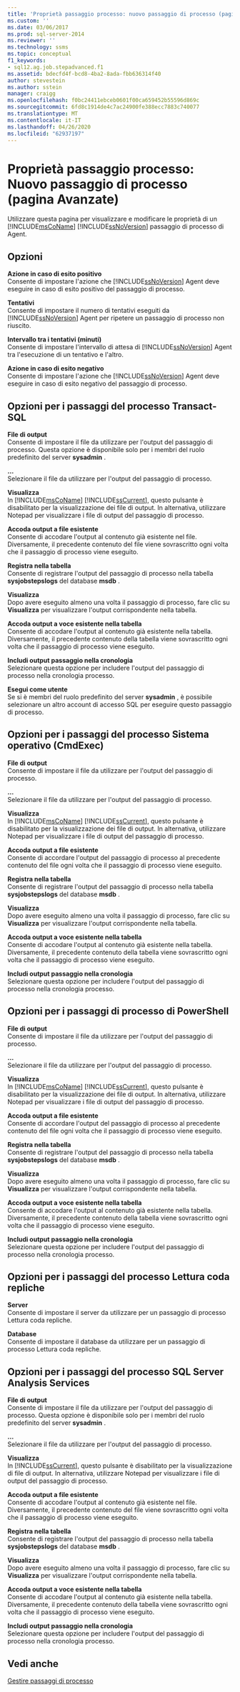 ```yaml
---
title: 'Proprietà passaggio processo: nuovo passaggio di processo (pagina Avanzate) | Microsoft Docs'
ms.custom: ''
ms.date: 03/06/2017
ms.prod: sql-server-2014
ms.reviewer: ''
ms.technology: ssms
ms.topic: conceptual
f1_keywords:
- sql12.ag.job.stepadvanced.f1
ms.assetid: bdecfd4f-bcd8-4ba2-8ada-fbb636314f40
author: stevestein
ms.author: sstein
manager: craigg
ms.openlocfilehash: f0bc24411ebceb0601f00ca659452b55596d869c
ms.sourcegitcommit: 6fd8c1914de4c7ac24900fe388ecc7883c740077
ms.translationtype: MT
ms.contentlocale: it-IT
ms.lasthandoff: 04/26/2020
ms.locfileid: "62937197"
---
```

# <a name="job-step-properties-new-job-step-advanced-page"></a>Proprietà passaggio processo: Nuovo passaggio di processo (pagina Avanzate)
  Utilizzare questa pagina per visualizzare e modificare le proprietà di un [!INCLUDE[msCoName](../../includes/msconame-md.md)] [!INCLUDE[ssNoVersion](../../includes/ssnoversion-md.md)] passaggio di processo di Agent.  
  
## <a name="options"></a>Opzioni  
 **Azione in caso di esito positivo**  
 Consente di impostare l'azione che [!INCLUDE[ssNoVersion](../../includes/ssnoversion-md.md)] Agent deve eseguire in caso di esito positivo del passaggio di processo.  
  
 **Tentativi**  
 Consente di impostare il numero di tentativi eseguiti da [!INCLUDE[ssNoVersion](../../includes/ssnoversion-md.md)] Agent per ripetere un passaggio di processo non riuscito.  
  
 **Intervallo tra i tentativi (minuti)**  
 Consente di impostare l'intervallo di attesa di [!INCLUDE[ssNoVersion](../../includes/ssnoversion-md.md)] Agent tra l'esecuzione di un tentativo e l'altro.  
  
 **Azione in caso di esito negativo**  
 Consente di impostare l'azione che [!INCLUDE[ssNoVersion](../../includes/ssnoversion-md.md)] Agent deve eseguire in caso di esito negativo del passaggio di processo.  
  
## <a name="options-for-transact-sql-job-steps"></a>Opzioni per i passaggi del processo Transact-SQL  
 **File di output**  
 Consente di impostare il file da utilizzare per l'output del passaggio di processo. Questa opzione è disponibile solo per i membri del ruolo predefinito del server **sysadmin** .  
  
 **...**  
 Selezionare il file da utilizzare per l'output del passaggio di processo.  
  
 **Visualizza**  
 In [!INCLUDE[msCoName](../../includes/msconame-md.md)] [!INCLUDE[ssCurrent](../../includes/sscurrent-md.md)], questo pulsante è disabilitato per la visualizzazione dei file di output. In alternativa, utilizzare Notepad per visualizzare i file di output del passaggio di processo.  
  
 **Accoda output a file esistente**  
 Consente di accodare l'output al contenuto già esistente nel file. Diversamente, il precedente contenuto del file viene sovrascritto ogni volta che il passaggio di processo viene eseguito.  
  
 **Registra nella tabella**  
 Consente di registrare l'output del passaggio di processo nella tabella **sysjobstepslogs** del database **msdb** .  
  
 **Visualizza**  
 Dopo avere eseguito almeno una volta il passaggio di processo, fare clic su **Visualizza** per visualizzare l'output corrispondente nella tabella.  
  
 **Accoda output a voce esistente nella tabella**  
 Consente di accodare l'output al contenuto già esistente nella tabella. Diversamente, il precedente contenuto della tabella viene sovrascritto ogni volta che il passaggio di processo viene eseguito.  
  
 **Includi output passaggio nella cronologia**  
 Selezionare questa opzione per includere l'output del passaggio di processo nella cronologia processo.  
  
 **Esegui come utente**  
 Se si è membri del ruolo predefinito del server **sysadmin** , è possibile selezionare un altro account di accesso SQL per eseguire questo passaggio di processo.  
  
## <a name="options-for-operating-system-cmdexec-job-steps"></a>Opzioni per i passaggi del processo Sistema operativo (CmdExec)  
 **File di output**  
 Consente di impostare il file da utilizzare per l'output del passaggio di processo.  
  
 **...**  
 Selezionare il file da utilizzare per l'output del passaggio di processo.  
  
 **Visualizza**  
 In [!INCLUDE[msCoName](../../includes/msconame-md.md)] [!INCLUDE[ssCurrent](../../includes/sscurrent-md.md)], questo pulsante è disabilitato per la visualizzazione dei file di output. In alternativa, utilizzare Notepad per visualizzare i file di output del passaggio di processo.  
  
 **Accoda output a file esistente**  
 Consente di accordare l'output del passaggio di processo al precedente contenuto del file ogni volta che il passaggio di processo viene eseguito.  
  
 **Registra nella tabella**  
 Consente di registrare l'output del passaggio di processo nella tabella **sysjobstepslogs** del database **msdb** .  
  
 **Visualizza**  
 Dopo avere eseguito almeno una volta il passaggio di processo, fare clic su **Visualizza** per visualizzare l'output corrispondente nella tabella.  
  
 **Accoda output a voce esistente nella tabella**  
 Consente di accodare l'output al contenuto già esistente nella tabella. Diversamente, il precedente contenuto della tabella viene sovrascritto ogni volta che il passaggio di processo viene eseguito.  
  
 **Includi output passaggio nella cronologia**  
 Selezionare questa opzione per includere l'output del passaggio di processo nella cronologia processo.  
  
## <a name="options-for-powershell-job-steps"></a>Opzioni per i passaggi di processo di PowerShell  
 **File di output**  
 Consente di impostare il file da utilizzare per l'output del passaggio di processo.  
  
 **...**  
 Selezionare il file da utilizzare per l'output del passaggio di processo.  
  
 **Visualizza**  
 In [!INCLUDE[msCoName](../../includes/msconame-md.md)] [!INCLUDE[ssCurrent](../../includes/sscurrent-md.md)], questo pulsante è disabilitato per la visualizzazione dei file di output. In alternativa, utilizzare Notepad per visualizzare i file di output del passaggio di processo.  
  
 **Accoda output a file esistente**  
 Consente di accordare l'output del passaggio di processo al precedente contenuto del file ogni volta che il passaggio di processo viene eseguito.  
  
 **Registra nella tabella**  
 Consente di registrare l'output del passaggio di processo nella tabella **sysjobstepslogs** del database **msdb** .  
  
 **Visualizza**  
 Dopo avere eseguito almeno una volta il passaggio di processo, fare clic su **Visualizza** per visualizzare l'output corrispondente nella tabella.  
  
 **Accoda output a voce esistente nella tabella**  
 Consente di accodare l'output al contenuto già esistente nella tabella. Diversamente, il precedente contenuto della tabella viene sovrascritto ogni volta che il passaggio di processo viene eseguito.  
  
 **Includi output passaggio nella cronologia**  
 Selezionare questa opzione per includere l'output del passaggio di processo nella cronologia processo.  
  
## <a name="options-for-replication-queue-reader-job-steps"></a>Opzioni per i passaggi del processo Lettura coda repliche  
 **Server**  
 Consente di impostare il server da utilizzare per un passaggio di processo Lettura coda repliche.  
  
 **Database**  
 Consente di impostare il database da utilizzare per un passaggio di processo Lettura coda repliche.  
  
## <a name="options-for-sql-server-analysis-services-job-steps"></a>Opzioni per i passaggi del processo SQL Server Analysis Services  
 **File di output**  
 Consente di impostare il file da utilizzare per l'output del passaggio di processo. Questa opzione è disponibile solo per i membri del ruolo predefinito del server **sysadmin** .  
  
 **...**  
 Selezionare il file da utilizzare per l'output del passaggio di processo.  
  
 **Visualizza**  
 In [!INCLUDE[ssCurrent](../../includes/sscurrent-md.md)], questo pulsante è disabilitato per la visualizzazione di file di output. In alternativa, utilizzare Notepad per visualizzare i file di output del passaggio di processo.  
  
 **Accoda output a file esistente**  
 Consente di accodare l'output al contenuto già esistente nel file. Diversamente, il precedente contenuto del file viene sovrascritto ogni volta che il passaggio di processo viene eseguito.  
  
 **Registra nella tabella**  
 Consente di registrare l'output del passaggio di processo nella tabella **sysjobstepslogs** del database **msdb** .  
  
 **Visualizza**  
 Dopo avere eseguito almeno una volta il passaggio di processo, fare clic su **Visualizza** per visualizzare l'output corrispondente nella tabella.  
  
 **Accoda output a voce esistente nella tabella**  
 Consente di accodare l'output al contenuto già esistente nella tabella. Diversamente, il precedente contenuto della tabella viene sovrascritto ogni volta che il passaggio di processo viene eseguito.  
  
 **Includi output passaggio nella cronologia**  
 Selezionare questa opzione per includere l'output del passaggio di processo nella cronologia processo.  
  
## <a name="see-also"></a>Vedi anche  
 [Gestire passaggi di processo](manage-job-steps.md)  
  
  
